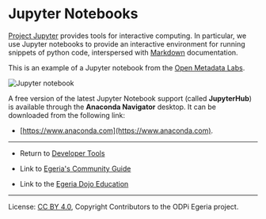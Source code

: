 <!-- SPDX-License-Identifier: CC-BY-4.0 -->
<!-- Copyright Contributors to the ODPi Egeria project 2020. -->

# Jupyter Notebooks

[Project Jupyter](https://jupyter.org) provides tools for interactive computing. In particular, we use
Jupyter notebooks to provide an interactive environment for running snippets of python code, interspersed
with [Markdown](Markdown.md) documentation.

This is an example of a Jupyter notebook from the [Open Metadata Labs](https://egeria-project.org/education/open-metadata-labs/overview/).

![Jupyter notebook](jupyter-notebook-browser-window.png#pagewidth)

A free version of the latest Jupyter Notebook support (called **JupyterHub**) is available
through the **Anaconda Navigator** desktop.  It can be downloaded from the following link:

* [https://www.anaconda.com](https://www.anaconda.com).

----
* Return to [Developer Tools](.)


* Link to [Egeria's Community Guide](https://egeria-project.org/guides/community/)
* Link to the [Egeria Dojo Education](https://egeria-project.org/education/egeria-dojo/)

----
License: [CC BY 4.0](https://creativecommons.org/licenses/by/4.0/),
Copyright Contributors to the ODPi Egeria project.
